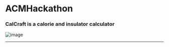 # ACMHackathon
### CalCraft is a calorie and insulator calculator
![image](https://github.com/sierrajanson/ACMHackathon/blob/main/LogoCalCraft.png)
***
